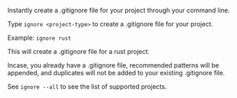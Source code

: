 Instantly create a .gitignore file for your project through your command line. 

Type `ignore <project-type>` to create a .gitignore file for your project. 

Example: `ignore rust`

This will create a .gitignore file for a rust project. 

Incase, you already have a .gitignore file, recommended patterns will be appended, 
and duplicates will not be added to your existing .gitignore file. 

See `ignore --all` to see the list of supported projects.
